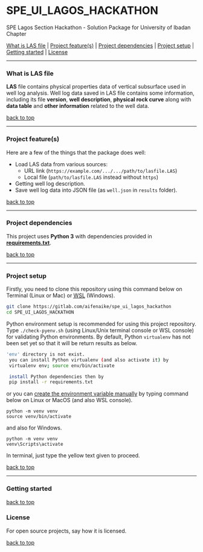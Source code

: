 # SPE_UI_LAGOS_HACKATHON
SPE Lagos Section Hackathon - Solution Package for University of Ibadan Chapter

[What is LAS file](#what-is-las-file) | [Project feature(s)](#project-features) | [Project dependencies](#project-dependencies) | [Project setup](#project-setup) | [Getting started](#getting-started) | [License](#License)

---

### What is LAS file

**LAS** file contains physical properties data of vertical subsurface
used in well log analysis. Well log data saved in LAS file contains
some information, including its file **version**, **well description**,
**physical rock curve** along with **data table** and **other information** related to the well data.

[back to top](#SPE_UI_LAGOS_HACKATHON)

---

### Project feature(s)
Here are a few of the things that the package does well:

- Load LAS data from various sources:
    - URL link (`https://example.com/.../.../path/to/lasfile.LAS`)
    - Local file (`path/to/lasfile.LAS` instead without `https`)
- Getting well log description.
- Save well log data into JSON file (as `well.json` in `results` folder).

[back to top](#SPE_UI_LAGOS_HACKATHON)

---

### Project dependencies

This project uses **Python 3** with dependencies provided in **[requirements.txt](https://gitlab.com/aifenaike/spe_ui_lagos_hackathon/-/blob/main/requirements.txt)**. 

[back to top](#SPE_UI_LAGOS_HACKATHON)

---

### Project setup

Firstly, you need to clone this repository using this command below on Terminal (Linux or Mac) or <a href="https://en.wikipedia.org/wiki/Windows_Subsystem_for_Linux" target="_blank"><abbr title="Windows Subsystem for Linux">WSL</abbr></a> (Windows).
```sh
git clone https://gitlab.com/aifenaike/spe_ui_lagos_hackathon
cd SPE_UI_LAGOS_HACKATHON
```

Python environment setup is recommended for using this project repository. Type `./check-pyenv.sh` (using Linux/Unix terminal console or WSL console) for validating Python environments. By default, Python `virtualenv` has not been set yet so that it will be return results as below.

```sh
'env' directory is not exist.
 you can install Python virtualenv (and also activate it) by
 virtualenv env; source env/bin/activate 

 install Python dependencies then by
 pip install -r requirements.txt
```

or you can [create the environment variable manually](https://docs.python.org/3/library/venv.html) by typing command below on Linux or MacOS (and also WSL console).

```
python -m venv venv
source venv/bin/activate
```

and also for Windows.
```
python -m venv venv
venv\Scripts\activate
```

In terminal, just type the yellow text given to proceed.

[back to top](#SPE_UI_LAGOS_HACKATHON)

---

### Getting started

[back to top](#SPE_UI_LAGOS_HACKATHON)

### License
For open source projects, say how it is licensed.

[back to top](#SPE_UI_LAGOS_HACKATHON)
